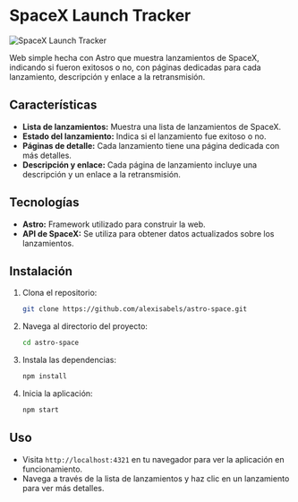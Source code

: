 # SpaceX Launch Tracker
![SpaceX Launch Tracker](https://pbs.twimg.com/media/DYMq4jNWsAE6oxe?format=jpg&name=large)

Web simple hecha con Astro que muestra lanzamientos de SpaceX, indicando si fueron exitosos o no, con páginas dedicadas para cada lanzamiento, descripción y enlace a la retransmisión.

## Características

- **Lista de lanzamientos:** Muestra una lista de lanzamientos de SpaceX.
- **Estado del lanzamiento:** Indica si el lanzamiento fue exitoso o no.
- **Páginas de detalle:** Cada lanzamiento tiene una página dedicada con más detalles.
- **Descripción y enlace:** Cada página de lanzamiento incluye una descripción y un enlace a la retransmisión.

## Tecnologías

- **Astro:** Framework utilizado para construir la web.
- **API de SpaceX:** Se utiliza para obtener datos actualizados sobre los lanzamientos.

## Instalación

1. Clona el repositorio:
    ```bash
    git clone https://github.com/alexisabels/astro-space.git
    ```
2. Navega al directorio del proyecto:
    ```bash
    cd astro-space
    ```
3. Instala las dependencias:
    ```bash
    npm install
    ```
4. Inicia la aplicación:
    ```bash
    npm start
    ```

## Uso

- Visita `http://localhost:4321` en tu navegador para ver la aplicación en funcionamiento.
- Navega a través de la lista de lanzamientos y haz clic en un lanzamiento para ver más detalles.


